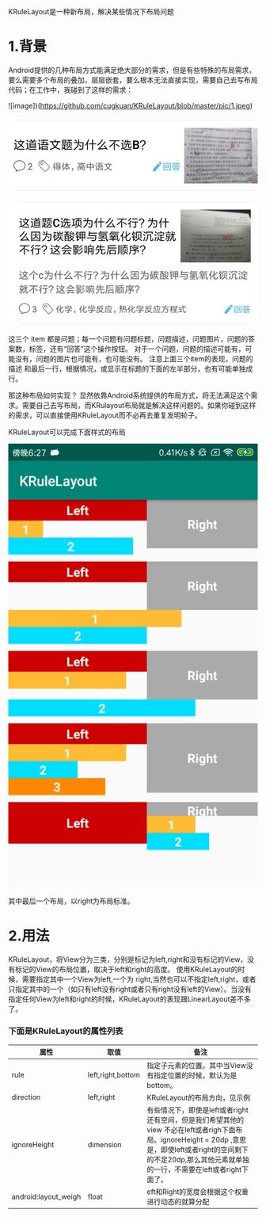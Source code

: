 
KRuleLayout是一种新布局，解决某些情况下布局问题

# 1.背景
Android提供的几种布局方式能满足绝大部分的需求，但是有些特殊的布局需求，要么需要多个布局的叠加，层层嵌套，要么根本无法直接实现，需要自己去写布局代码；在工作中，我碰到了这样的需求：

![image])(https://github.com/cugkuan/KRuleLayout/blob/master/pic/1.jpeg)

![image](https://github.com/cugkuan/KRuleLayout/blob/master/pic/2.jpeg)

![image](https://github.com/cugkuan/KRuleLayout/blob/master/pic/3.jpeg)


 这三个 item 都是问题；每一个问题有问题标题，问题描述，问题图片，问题的答案数，标签，还有“回答”这个操作按钮。
对于一个问题，问题的描述可能有，可能没有，问题的图片也可能有，也可能没有。
注意上面三个item的表现，问题的描述 和最后一行，根据情况，或显示在标题的下面的左半部分，也有可能单独成行。

那这种布局如何实现？
显然依靠Android系统提供的布局方式，将无法满足这个需求。需要自己去写布局，而KRulayout布局就是解决这样问题的。如果你碰到这样的需求，可以直接使用KRuleLayout而不必再去重复发明轮子。

KRuleLayout可以完成下面样式的布局

 ![image](https://github.com/cugkuan/KRuleLayout/blob/master/pic/4.png)

其中最后一个布局，以right为布局标准。

# 2.用法
KRuleLayout，将View分为三类，分别是标记为left,right和没有标记的View，没有标记的View的布局位置，取决于left和right的高度。
使用KRuleLayout的时候，需要指定其中一个View为left,一个为 right,当然也可以不指定left,right，或者只指定其中的一个（如只有left没有right或者只有right没有left的View）。当没有指定任何View为left和right的时候，KRuleLayout的表现跟LinearLayout差不多了。

### 下面是KRuleLayout的属性列表


   属性 | 取值 | 备注 |
| ------ | ------ | ------ |
| rule | left,right,bottom | 指定子元素的位置。其中当View没有指定位置的时候，默认为是bottom。 |
| direction | left,right | KRuleLayout的布局方向，见示例|
|ignoreHeight|dimension|有些情况下，即使是left或者right还有空间，但是我们希望其他的view 不必在left或者righ下面布局。ignoreHeight  = 20dp ,意思是，即使left或者right的空间剩下的不足20dp,那么其他元素就单独的一行，不需要在left或者right下面了。|
|android:layout_weigh|float|eft和Right的宽度会根据这个权重进行动态的就算分配|

